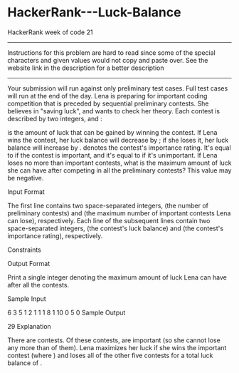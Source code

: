 # HackerRank---Luck-Balance
HackerRank week of code 21

**************************************************************************************************************************************
Instructions for this problem are hard to read since some of the special characters and given values would not copy and paste over.  See the website link in the description for a better description
**************************************************************************************************************************************

Your submission will run against only preliminary test cases. Full test cases will run at the end of the day.
Lena is preparing for important coding competition that is preceded by  sequential preliminary contests. She believes in "saving luck", and wants to check her theory. Each contest is described by two integers,  and :

 is the amount of luck that can be gained by winning the contest. If Lena wins the contest, her luck balance will decrease by ; if she loses it, her luck balance will increase by .
 denotes the contest's importance rating. It's equal to  if the contest is important, and it's equal to  if it's unimportant.
If Lena loses no more than  important contests, what is the maximum amount of luck she can have after competing in all the preliminary contests? This value may be negative.

Input Format

The first line contains two space-separated integers,  (the number of preliminary contests) and  (the maximum number of important contests Lena can lose), respectively. 
Each line  of the  subsequent lines contain two space-separated integers,  (the contest's luck balance) and (the contest's importance rating), respectively.

Constraints

Output Format

Print a single integer denoting the maximum amount of luck Lena can have after all the contests.

Sample Input

6 3
5 1
2 1
1 1
8 1
10 0
5 0
Sample Output

29
Explanation

There are  contests. Of these contests,  are important (so she cannot lose any more than  of them). Lena maximizes her luck if she wins the  important contest (where ) and loses all of the other five contests for a total luck balance of .
